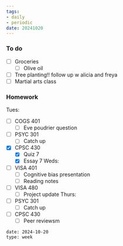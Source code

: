 ```yaml
---
tags:
- daily
- periodic
date: 20241020
---
```


### To do 
- [ ] Groceries
	- [ ] Olive oil
- [ ] Tree planting!! follow up w alicia and freya
- [ ] Martial arts class

### Homework
Tues:
- [ ] COGS 401 
	- [ ] Eve poudrier question
- [ ] PSYC 301
	- [ ] Catch up
- [x] CPSC 430
	- [x] Quiz 7
	- [x] Essay 7
Weds:
- [ ] VISA 401
	- [ ] Cognitive bias presentation
	- [ ] Reading notes
- [ ] VISA 480
	- [ ] Project update
Thurs:
- [ ] PSYC 301
	- [ ] Catch up
- [ ] CPSC 430
	- [ ] Peer reviewsm

```gEvent
date: 2024-10-20
type: week
```


